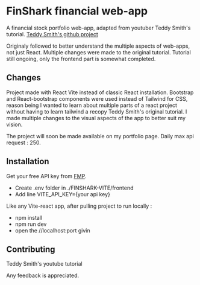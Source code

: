 # FinShark financial web-app

A financial stock portfolio web-app, adapted from youtuber Teddy Smith's tutorial.
[Teddy Smith's github project ](https://github.com/teddysmithdev/FinShark)

Originaly followed to better understand the multiple aspects of web-apps, not just React. Multiple changes were made to the original tutorial. Tutorial still ongoing, only the frontend part is somewhat completed.

## Changes

Project made with React Vite instead of classic React installation. Bootstrap and React-bootstrap components were used instead of Tailwind for CSS, reason being I wanted to learn about multiple parts of a react project without having to learn tailwind a recopy Teddy Smith's original tutorial. I made multiple changes to the visual aspects of the app to better suit my vision.

The project will soon be made available on my portfolio page. Daily max api request : 250.

## Installation

Get your free API key from [FMP](https://site.financialmodelingprep.com/).

- Create .env folder in ./FINSHARK-VITE/frontend
- Add line VITE_API_KEY={your api key}

Like any Vite-react app, after pulling project to run locally :

- npm install
- npm run dev
- open the //localhost:port givin

## Contributing

Teddy Smith's youtube tutorial

Any feedback is appreciated.
